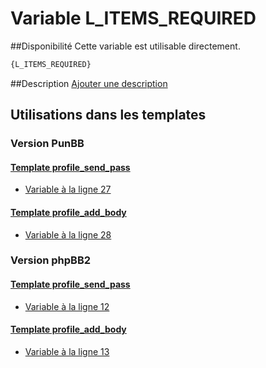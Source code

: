 # Variable L_ITEMS_REQUIRED

##Disponibilité
Cette variable est utilisable directement.

```html
{L_ITEMS_REQUIRED}
```

##Description
[Ajouter une description](https://fa-tvars.appspot.com/var/L_ITEMS_REQUIRED)

## Utilisations dans les templates

### Version PunBB

#### [Template profile_send_pass](punbb/profile_send_pass.md#readme)
* [Variable &agrave; la ligne 27](../punbb/profile_send_pass.tpl#L27)

#### [Template profile_add_body](punbb/profile_add_body.md#readme)
* [Variable &agrave; la ligne 28](../punbb/profile_add_body.tpl#L28)

### Version phpBB2

#### [Template profile_send_pass](subsilver/profile_send_pass.md#readme)
* [Variable &agrave; la ligne 12](../subsilver/profile_send_pass.tpl#L12)

#### [Template profile_add_body](subsilver/profile_add_body.md#readme)
* [Variable &agrave; la ligne 13](../subsilver/profile_add_body.tpl#L13)